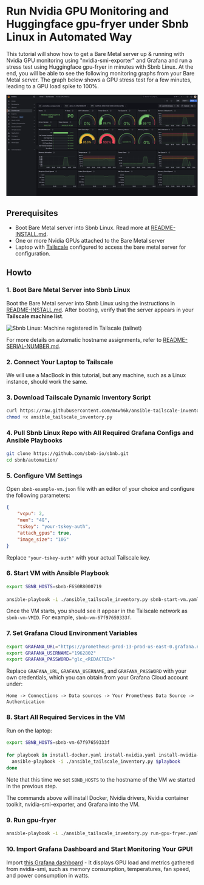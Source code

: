 # Run Nvidia GPU Monitoring and Huggingface gpu-fryer under Sbnb Linux in Automated Way

This tutorial will show how to get a Bare Metal server up & running with Nvidia GPU monitoring using "nvidia-smi-exporter" and Grafana and run a stress test using Huggingface gpu-fryer in minutes with Sbnb Linux. At the end, you will be able to see the following monitoring graphs from your Bare Metal server. The graph below shows a GPU stress test for a few minutes, leading to a GPU load spike to 100%.

![Sbnb Linux: Monitoring GPU Load, Memory, Temp, FAN speed, Power consumption (Watt) with Grafana](images/huggingface-gpu-fryer-grafana.png)

## Prerequisites
- Boot Bare Metal server into Sbnb Linux. Read more at [README-INSTALL.md](README-INSTALL.md).
- One or more Nvidia GPUs attached to the Bare Metal server
- Laptop with [Tailscale](https://tailscale.com/) configured to access the bare metal server for configuration.

## Howto

### 1. Boot Bare Metal Server into Sbnb Linux
Boot the Bare Metal server into Sbnb Linux using the instructions in [README-INSTALL.md](README-INSTALL.md). After booting, verify that the server appears in your **Tailscale machine list**.

![Sbnb Linux: Machine registered in Tailscale (tailnet)](images/serial-number-tailscale.png)

For more details on automatic hostname assignments, refer to [README-SERIAL-NUMBER.md](README-SERIAL-NUMBER.md).

### 2. Connect Your Laptop to Tailscale
We will use a MacBook in this tutorial, but any machine, such as a Linux instance, should work the same.

### 3. Download Tailscale Dynamic Inventory Script
```sh
curl https://raw.githubusercontent.com/m4wh6k/ansible-tailscale-inventory/refs/heads/main/ansible_tailscale_inventory.py -O
chmod +x ansible_tailscale_inventory.py
```

### 4. Pull Sbnb Linux Repo with All Required Grafana Configs and Ansible Playbooks
```sh
git clone https://github.com/sbnb-io/sbnb.git
cd sbnb/automation/
```

### 5. Configure VM Settings
Open `sbnb-example-vm.json` file with an editor of your choice and configure the following parameters:
```json
{
    "vcpu": 2,
    "mem": "4G",
    "tskey": "your-tskey-auth",
    "attach_gpus": true,
    "image_size": "10G"
}
```
Replace `"your-tskey-auth"` with your actual Tailscale key.

### 6. Start VM with Ansible Playbook
```sh
export SBNB_HOSTS=sbnb-F6S0R8000719

ansible-playbook -i ./ansible_tailscale_inventory.py sbnb-start-vm.yaml
```

Once the VM starts, you should see it appear in the Tailscale network as `sbnb-vm-VMID`. For example, `sbnb-vm-67f97659333f`.

### 7. Set Grafana Cloud Environment Variables

```sh
export GRAFANA_URL="https://prometheus-prod-13-prod-us-east-0.grafana.net/api/prom/push"
export GRAFANA_USERNAME="1962802"
export GRAFANA_PASSWORD="glc_<REDACTED>"
```

Replace `GRAFANA_URL`, `GRAFANA_USERNAME`, and `GRAFANA_PASSWORD` with your own credentials, which you can obtain from your Grafana Cloud account under:

```
Home -> Connections -> Data sources -> Your Prometheus Data Source -> Authentication
```

### 8. Start All Required Services in the VM
Run on the laptop:
```sh
export SBNB_HOSTS=sbnb-vm-67f97659333f

for playbook in install-docker.yaml install-nvidia.yaml install-nvidia-container-toolkit.yaml nvidia-smi-exporter.yaml grafana.yaml; do
  ansible-playbook -i ./ansible_tailscale_inventory.py $playbook
done
```

Note that this time we set `SBNB_HOSTS` to the hostname of the VM we started in the previous step.

The commands above will install Docker, Nvidia drivers, Nvidia container toolkit, nvidia-smi-exporter, and Grafana into the VM.

### 9. Run gpu-fryer
```sh
ansible-playbook -i ./ansible_tailscale_inventory.py run-gpu-fryer.yaml
```

### 10. Import Grafana Dashboard and Start Monitoring Your GPU!
Import [this Grafana dashboard](https://grafana.com/grafana/dashboards/14574-nvidia-gpu-metrics/) - It displays GPU load and metrics gathered from nvidia-smi, such as memory consumption, temperatures, fan speed, and power consumption in watts.

